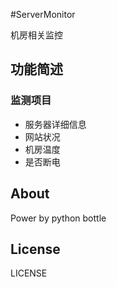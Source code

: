 #ServerMonitor

机房相关监控

## 功能简述
### 监测项目

+ 服务器详细信息
+ 网站状况
+ 机房温度
+ 是否断电


## About

Power by python bottle

## License

LICENSE
